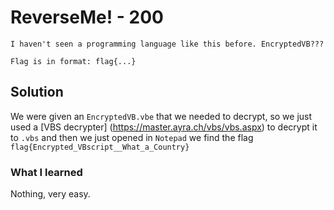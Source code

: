 # ReverseMe! - 200
```
I haven't seen a programming language like this before. EncryptedVB???

Flag is in format: flag{...}
```

## Solution

We were given an `EncryptedVB.vbe` that we needed to decrypt, so we just used a [VBS decrypter] (https://master.ayra.ch/vbs/vbs.aspx) to decrypt it to `.vbs` and then we just opened in `Notepad` we find the flag `flag{Encrypted_VBscript__What_a_Country}`

### What I learned

Nothing, very easy.

